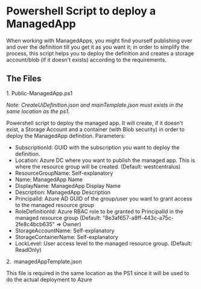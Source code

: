 # Powershell Script to deploy a ManagedApp

When working with ManagedApps, you might find yourself publishing over and over the definition till you get it as you want it; in order to simplify the process, this script helps you to deploy the definition and creates a storage account/blob (if it doesn't exists) according to the requirements.

## The Files

1.&nbsp;Public-ManagedApp.ps1

*Note: CreateUiDefinition.json and mainTemplate.json must exists in the same location as the ps1.*

Powershell script to deploy the managed app. It will create, if it doesn't exist, a Storage Account and a container (with Blob security) in order to deploy the ManagedApp definition. Parameters:

* SubscriptionId: GUID with the subscription you want to deploy the definition.
* Location: Azure DC where you want to publish the managed app. This is where the resource group will be created. (Default: westcentralus)
* ResourceGroupName: Self-explanatory
* Name: ManagedApp Name
* DisplayName: ManagedApp Display Name
* Description: ManagedApp Description
* PrincipalId: Azure AD GUID of the group/user you want to grant access to the managed resource group
* RoleDefinitionId: Azure RBAC role to be granted to PrincipalId in the managed resource group (Default: "8e3af657-a8ff-443c-a75c-2fe8c4bcb635" => Owner)
* StorageAccountName: Self-explanatory
* StorageContainerName: Self-explanatory
* LockLevel: User access level to the managed resource group. (Default: ReadOnly)

2.&nbsp; managedAppTemplate.json

This file is required in the same location as the PS1 since it will be used to do the actual deployment to Azure